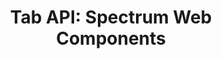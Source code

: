 ---
layout: api.njk
title: 'Tab API: Spectrum Web Components'
displayName: Tab
componentName: tab
componentHeading: sp-tab
tags:
  - component-api
---